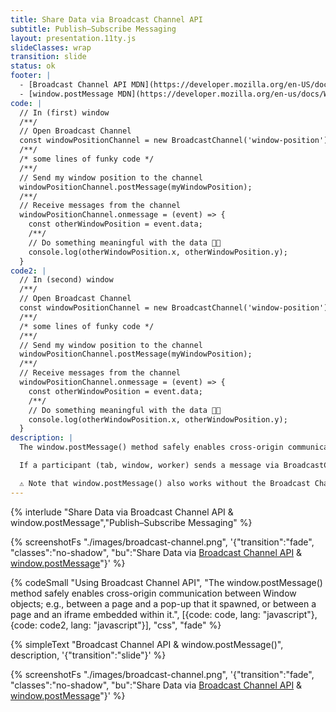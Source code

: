 ```yaml
---
title: Share Data via Broadcast Channel API
subtitle: Publish–Subscribe Messaging
layout: presentation.11ty.js
slideClasses: wrap
transition: slide
status: ok
footer: |
  - [Broadcast Channel API MDN](https://developer.mozilla.org/en-US/docs/Web/API/Broadcast_Channel_API)
  - [window.postMessage MDN](https://developer.mozilla.org/en-us/docs/Web/API/Window/postMessage)
code: |
  // In (first) window
  /**/
  // Open Broadcast Channel
  const windowPositionChannel = new BroadcastChannel('window-position');
  /**/
  /* some lines of funky code */
  /**/
  // Send my window position to the channel
  windowPositionChannel.postMessage(myWindowPosition);
  /**/
  // Receive messages from the channel
  windowPositionChannel.onmessage = (event) => {
    const otherWindowPosition = event.data;
    /**/
    // Do something meaningful with the data 🕺🏼
    console.log(otherWindowPosition.x, otherWindowPosition.y);
  }
code2: |
  // In (second) window
  /**/
  // Open Broadcast Channel
  const windowPositionChannel = new BroadcastChannel('window-position');
  /**/
  /* some lines of funky code */
  /**/
  // Send my window position to the channel
  windowPositionChannel.postMessage(myWindowPosition);
  /**/
  // Receive messages from the channel
  windowPositionChannel.onmessage = (event) => {
    const otherWindowPosition = event.data;
    /**/
    // Do something meaningful with the data 🕺🏼
    console.log(otherWindowPosition.x, otherWindowPosition.y);
  }
description: |
  The window.postMessage() method safely enables cross-origin communication between Window objects; e.g., between a page and a pop-up that it spawned, or between a page and an iframe embedded within it.

  If a participant (tab, window, worker) sends a message via BroadcastChannel.postMessage(), it is sent to all other participants in the channel - but not to the sender itself. 

  ⚠️ Note that window.postMessage() also works without the Broadcast Channel API.
---
```


{% interlude "Share Data via Broadcast Channel API & window.postMessage","Publish–Subscribe Messaging" %}

{% screenshotFs "./images/broadcast-channel.png", '{"transition":"fade", "classes":"no-shadow", "bu":"Share Data via [Broadcast Channel API](https://developer.mozilla.org/en-US/docs/Web/API/Broadcast_Channel_API) & [window.postMessage](https://developer.mozilla.org/en-us/docs/Web/API/Window/postMessage)"}' %}

{% codeSmall "Using Broadcast Channel API", "The window.postMessage() method safely enables cross-origin communication between Window objects; e.g., between a page and a pop-up that it spawned, or between a page and an iframe embedded within it.", [{code: code, lang: "javascript"}, {code: code2, lang: "javascript"}], "css", "fade" %}

{% simpleText "Broadcast Channel API & window.postMessage()", description, '{"transition":"slide"}'  %}

{% screenshotFs "./images/broadcast-channel.png", '{"transition":"fade", "classes":"no-shadow", "bu":"Share Data via [Broadcast Channel API](https://developer.mozilla.org/en-US/docs/Web/API/Broadcast_Channel_API) & [window.postMessage](https://developer.mozilla.org/en-us/docs/Web/API/Window/postMessage)"}' %}
